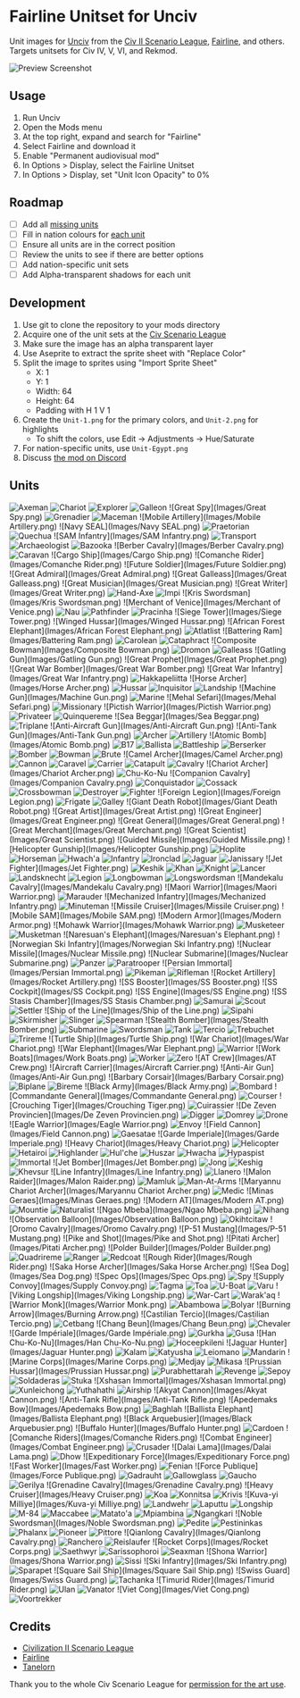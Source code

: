 # Fairline Unitset for Unciv

Unit images for [Unciv](https://github.com/yairm210/Unciv) from the [Civ II Scenario League](https://sleague.civfanatics.com), [Fairline](https://forums.civfanatics.com/members/fairline.14395/), and others. Targets unitsets for Civ IV, V, VI, and Rekmod.

![Preview Screenshot](preview.png)

## Usage

1. Run Unciv
2. Open the Mods menu
3. At the top right, expand and search for "Fairline"
4. Select Fairline and download it
5. Enable "Permanent audiovisual mod"
6. In Options > Display, select the Fairline Unitset
7. In Options > Display, set "Unit Icon Opacity" to 0%

## Roadmap

- [ ] Add all [missing units](Units.md)
- [ ] Fill in nation colours for [each unit](Units.md)
- [ ] Ensure all units are in the correct position
- [ ] Review the units to see if there are better options
- [ ] Add nation-specific unit sets
- [ ] Add Alpha-transparent shadows for each unit

## Development

1. Use git to clone the repository to your mods directory
1. Acquire one of the unit sets at the [Civ Scenario League](https://sleague.civfanatics.com)
2. Make sure the image has an alpha transparent layer
3. Use Aseprite to extract the sprite sheet with "Replace Color"
4. Split the image to sprites using "Import Sprite Sheet"
    - X: 1
    - Y: 1
    - Width: 64
    - Height: 64
    - Padding with H 1 V 1
4. Create the `Unit-1.png` for the primary colors, and `Unit-2.png` for highlights
    - To shift the colors, use Edit -> Adjustments -> Hue/Saturate
5. For nation-specific units, use `Unit-Egypt.png`
6. Discuss [the mod on Discord](https://discord.com/channels/586194543280390151/1305371564044456046)

## Units

![Axeman](Images/Axeman.png) ![Chariot](Images/Chariot.png) ![Explorer](Images/Explorer.png) ![Galleon](Images/Galleon.png) ![Great Spy](Images/Great Spy.png) ![Grenadier](Images/Grenadier.png) ![Maceman](Images/Maceman.png) ![Mobile Artillery](Images/Mobile Artillery.png) ![Navy SEAL](Images/Navy SEAL.png) ![Praetorian](Images/Praetorian.png) ![Quechua](Images/Quechua.png) ![SAM Infantry](Images/SAM Infantry.png) ![Transport](Images/Transport.png) ![Archaeologist](Images/Archaeologist.png) ![Bazooka](Images/Bazooka.png) ![Berber Cavalry](Images/Berber Cavalry.png) ![Caravan](Images/Caravan.png) ![Cargo Ship](Images/Cargo Ship.png) ![Comanche Rider](Images/Comanche Rider.png) ![Future Soldier](Images/Future Soldier.png) ![Great Admiral](Images/Great Admiral.png) ![Great Galleass](Images/Great Galleass.png) ![Great Musician](Images/Great Musician.png) ![Great Writer](Images/Great Writer.png) ![Hand-Axe](Images/Hand-Axe.png) ![Impi](Images/Impi.png) ![Kris Swordsman](Images/Kris Swordsman.png) ![Merchant of Venice](Images/Merchant of Venice.png) ![Nau](Images/Nau.png) ![Pathfinder](Images/Pathfinder.png) ![Pracinha](Images/Pracinha.png) ![Siege Tower](Images/Siege Tower.png) ![Winged Hussar](Images/Winged Hussar.png) ![African Forest Elephant](Images/African Forest Elephant.png) ![Atlatlist](Images/Atlatlist.png) ![Battering Ram](Images/Battering Ram.png) ![Carolean](Images/Carolean.png) ![Cataphract](Images/Cataphract.png) ![Composite Bowman](Images/Composite Bowman.png) ![Dromon](Images/Dromon.png) ![Galleass](Images/Galleass.png) ![Gatling Gun](Images/Gatling Gun.png) ![Great Prophet](Images/Great Prophet.png) ![Great War Bomber](Images/Great War Bomber.png) ![Great War Infantry](Images/Great War Infantry.png) ![Hakkapeliitta](Images/Hakkapeliitta.png) ![Horse Archer](Images/Horse Archer.png) ![Hussar](Images/Hussar.png) ![Inquisitor](Images/Inquisitor.png) ![Landship](Images/Landship.png) ![Machine Gun](Images/Machine Gun.png) ![Marine](Images/Marine.png) ![Mehal Sefari](Images/Mehal Sefari.png) ![Missionary](Images/Missionary.png) ![Pictish Warrior](Images/Pictish Warrior.png) ![Privateer](Images/Privateer.png) ![Quinquereme](Images/Quinquereme.png) ![Sea Beggar](Images/Sea Beggar.png) ![Triplane](Images/Triplane.png) ![Anti-Aircraft Gun](Images/Anti-Aircraft Gun.png) ![Anti-Tank Gun](Images/Anti-Tank Gun.png) ![Archer](Images/Archer.png) ![Artillery](Images/Artillery.png) ![Atomic Bomb](Images/Atomic Bomb.png) ![B17](Images/B17.png) ![Ballista](Images/Ballista.png) ![Battleship](Images/Battleship.png) ![Berserker](Images/Berserker.png) ![Bomber](Images/Bomber.png) ![Bowman](Images/Bowman.png) ![Brute](Images/Brute.png) ![Camel Archer](Images/Camel Archer.png) ![Cannon](Images/Cannon.png) ![Caravel](Images/Caravel.png) ![Carrier](Images/Carrier.png) ![Catapult](Images/Catapult.png) ![Cavalry](Images/Cavalry.png) ![Chariot Archer](Images/Chariot Archer.png) ![Chu-Ko-Nu](Images/Chu-Ko-Nu.png) ![Companion Cavalry](Images/Companion Cavalry.png) ![Conquistador](Images/Conquistador.png) ![Cossack](Images/Cossack.png) ![Crossbowman](Images/Crossbowman.png) ![Destroyer](Images/Destroyer.png) ![Fighter](Images/Fighter.png) ![Foreign Legion](Images/Foreign Legion.png) ![Frigate](Images/Frigate.png) ![Galley](Images/Galley.png) ![Giant Death Robot](Images/Giant Death Robot.png) ![Great Artist](Images/Great Artist.png) ![Great Engineer](Images/Great Engineer.png) ![Great General](Images/Great General.png) ![Great Merchant](Images/Great Merchant.png) ![Great Scientist](Images/Great Scientist.png) ![Guided Missile](Images/Guided Missile.png) ![Helicopter Gunship](Images/Helicopter Gunship.png) ![Hoplite](Images/Hoplite.png) ![Horseman](Images/Horseman.png) ![Hwach'a](Images/Hwach'a.png) ![Infantry](Images/Infantry.png) ![Ironclad](Images/Ironclad.png) ![Jaguar](Images/Jaguar.png) ![Janissary](Images/Janissary.png) ![Jet Fighter](Images/Jet Fighter.png) ![Keshik](Images/Keshik.png) ![Khan](Images/Khan.png) ![Knight](Images/Knight.png) ![Lancer](Images/Lancer.png) ![Landsknecht](Images/Landsknecht.png) ![Legion](Images/Legion.png) ![Longbowman](Images/Longbowman.png) ![Longswordsman](Images/Longswordsman.png) ![Mandekalu Cavalry](Images/Mandekalu Cavalry.png) ![Maori Warrior](Images/Maori Warrior.png) ![Marauder](Images/Marauder.png) ![Mechanized Infantry](Images/Mechanized Infantry.png) ![Minuteman](Images/Minuteman.png) ![Missile Cruiser](Images/Missile Cruiser.png) ![Mobile SAM](Images/Mobile SAM.png) ![Modern Armor](Images/Modern Armor.png) ![Mohawk Warrior](Images/Mohawk Warrior.png) ![Musketeer](Images/Musketeer.png) ![Musketman](Images/Musketman.png) ![Naresuan's Elephant](Images/Naresuan's Elephant.png) ![Norwegian Ski Infantry](Images/Norwegian Ski Infantry.png) ![Nuclear Missile](Images/Nuclear Missile.png) ![Nuclear Submarine](Images/Nuclear Submarine.png) ![Panzer](Images/Panzer.png) ![Paratrooper](Images/Paratrooper.png) ![Persian Immortal](Images/Persian Immortal.png) ![Pikeman](Images/Pikeman.png) ![Rifleman](Images/Rifleman.png) ![Rocket Artillery](Images/Rocket Artillery.png) ![SS Booster](Images/SS Booster.png) ![SS Cockpit](Images/SS Cockpit.png) ![SS Engine](Images/SS Engine.png) ![SS Stasis Chamber](Images/SS Stasis Chamber.png) ![Samurai](Images/Samurai.png) ![Scout](Images/Scout.png) ![Settler](Images/Settler.png) ![Ship of the Line](Images/Ship of the Line.png) ![Sipahi](Images/Sipahi.png) ![Skirmisher](Images/Skirmisher.png) ![Slinger](Images/Slinger.png) ![Spearman](Images/Spearman.png) ![Stealth Bomber](Images/Stealth Bomber.png) ![Submarine](Images/Submarine.png) ![Swordsman](Images/Swordsman.png) ![Tank](Images/Tank.png) ![Tercio](Images/Tercio.png) ![Trebuchet](Images/Trebuchet.png) ![Trireme](Images/Trireme.png) ![Turtle Ship](Images/Turtle Ship.png) ![War Chariot](Images/War Chariot.png) ![War Elephant](Images/War Elephant.png) ![Warrior](Images/Warrior.png) ![Work Boats](Images/Work Boats.png) ![Worker](Images/Worker.png) ![Zero](Images/Zero.png) ![AT Crew](Images/AT Crew.png) ![Aircraft Carrier](Images/Aircraft Carrier.png) ![Anti-Air Gun](Images/Anti-Air Gun.png) ![Barbary Corsair](Images/Barbary Corsair.png) ![Biplane](Images/Biplane.png) ![Bireme](Images/Bireme.png) ![Black Army](Images/Black Army.png) ![Bombard](Images/Bombard.png) ![Commandante General](Images/Commandante General.png) ![Courser](Images/Courser.png) ![Crouching Tiger](Images/Crouching Tiger.png) ![Cuirassier](Images/Cuirassier.png) ![De Zeven Provincien](Images/De Zeven Provincien.png) ![Digger](Images/Digger.png) ![Domrey](Images/Domrey.png) ![Drone](Images/Drone.png) ![Eagle Warrior](Images/Eagle Warrior.png) ![Envoy](Images/Envoy.png) ![Field Cannon](Images/Field Cannon.png) ![Gaesatae](Images/Gaesatae.png) ![Garde Imperiale](Images/Garde Imperiale.png) ![Heavy Chariot](Images/Heavy Chariot.png) ![Helicopter](Images/Helicopter.png) ![Hetairoi](Images/Hetairoi.png) ![Highlander](Images/Highlander.png) ![Hul'che](Images/Hul'che.png) ![Huszar](Images/Huszar.png) ![Hwacha](Images/Hwacha.png) ![Hypaspist](Images/Hypaspist.png) ![Immortal](Images/Immortal.png) ![Jet Bomber](Images/Jet Bomber.png) ![Jong](Images/Jong.png) ![Keshig](Images/Keshig.png) ![Khevsur](Images/Khevsur.png) ![Line Infantry](Images/Line Infantry.png) ![Llanero](Images/Llanero.png) ![Malon Raider](Images/Malon Raider.png) ![Mamluk](Images/Mamluk.png) ![Man-At-Arms](Images/Man-At-Arms.png) ![Maryannu Chariot Archer](Images/Maryannu Chariot Archer.png) ![Medic](Images/Medic.png) ![Minas Geraes](Images/Minas Geraes.png) ![Modern AT](Images/Modern AT.png) ![Mountie](Images/Mountie.png) ![Naturalist](Images/Naturalist.png) ![Ngao Mbeba](Images/Ngao Mbeba.png) ![Nihang](Images/Nihang.png) ![Observation Balloon](Images/Observation Balloon.png) ![Okihtcitaw](Images/Okihtcitaw.png) ![Oromo Cavalry](Images/Oromo Cavalry.png) ![P-51 Mustang](Images/P-51 Mustang.png) ![Pike and Shot](Images/Pike and Shot.png) ![Pitati Archer](Images/Pitati Archer.png) ![Polder Builder](Images/Polder Builder.png) ![Quadrireme](Images/Quadrireme.png) ![Ranger](Images/Ranger.png) ![Redcoat](Images/Redcoat.png) ![Rough Rider](Images/Rough Rider.png) ![Saka Horse Archer](Images/Saka Horse Archer.png) ![Sea Dog](Images/Sea Dog.png) ![Spec Ops](Images/Spec Ops.png) ![Spy](Images/Spy.png) ![Supply Convoy](Images/Supply Convoy.png) ![Tagma](Images/Tagma.png) ![Toa](Images/Toa.png) ![U-Boat](Images/U-Boat.png) ![Varu](Images/Varu.png) ![Viking Longship](Images/Viking Longship.png) ![War-Cart](Images/War-Cart.png) ![Warak'aq](Images/Warak'aq.png) ![Warrior Monk](Images/Warrior Monk.png) ![Abambowa](Images/Abambowa.png) ![Bolyar](Images/Bolyar.png) ![Burning Arrow](Images/Burning Arrow.png) ![Castilian Tercio](Images/Castilian Tercio.png) ![Cetbang](Images/Cetbang.png) ![Chang Beun](Images/Chang Beun.png) ![Chevaler](Images/Chevaler.png) ![Garde Impériale](Images/Garde Impériale.png) ![Gurkha](Images/Gurkha.png) ![Gusa](Images/Gusa.png) ![Han Chu-Ko-Nu](Images/Han Chu-Ko-Nu.png) ![Hoceepkileni](Images/Hoceepkileni.png) ![Jaguar Hunter](Images/Jaguar Hunter.png) ![Kalam](Images/Kalam.png) ![Katyusha](Images/Katyusha.png) ![Leiomano](Images/Leiomano.png) ![Mandarin](Images/Mandarin.png) ![Marine Corps](Images/Marine Corps.png) ![Medjay](Images/Medjay.png) ![Mikasa](Images/Mikasa.png) ![Prussian Hussar](Images/Prussian Hussar.png) ![Purabhettarah](Images/Purabhettarah.png) ![Revenge](Images/Revenge.png) ![Sepoy](Images/Sepoy.png) ![Soldaderas](Images/Soldaderas.png) ![Stuka](Images/Stuka.png) ![Xshasan Immortal](Images/Xshasan Immortal.png) ![Xunleichong](Images/Xunleichong.png) ![Yuthahathi](Images/Yuthahathi.png) ![Airship](Images/Airship.png) ![Akyat Cannon](Images/Akyat Cannon.png) ![Anti-Tank Rifle](Images/Anti-Tank Rifle.png) ![Apedemaks Bow](Images/Apedemaks Bow.png) ![Baghlah](Images/Baghlah.png) ![Ballista Elephant](Images/Ballista Elephant.png) ![Black Arquebusier](Images/Black Arquebusier.png) ![Buffalo Hunter](Images/Buffalo Hunter.png) ![Cardoen](Images/Cardoen.png) ![Comanche Riders](Images/Comanche Riders.png) ![Combat Engineer](Images/Combat Engineer.png) ![Crusader](Images/Crusader.png) ![Dalai Lama](Images/Dalai Lama.png) ![Dhow](Images/Dhow.png) ![Expeditionary Force](Images/Expeditionary Force.png) ![Fast Worker](Images/Fast Worker.png) ![Fenian](Images/Fenian.png) ![Force Publique](Images/Force Publique.png) ![Gadrauht](Images/Gadrauht.png) ![Gallowglass](Images/Gallowglass.png) ![Gaucho](Images/Gaucho.png) ![Gerilya](Images/Gerilya.png) ![Grenadine Cavalry](Images/Grenadine Cavalry.png) ![Heavy Cruiser](Images/Heavy Cruiser.png) ![Koa](Images/Koa.png) ![Konnitsa](Images/Konnitsa.png) ![Krivis](Images/Krivis.png) ![Kuva-yi Milliye](Images/Kuva-yi Milliye.png) ![Landwehr](Images/Landwehr.png) ![Laputtu](Images/Laputtu.png) ![Longship](Images/Longship.png) ![M-84](Images/M-84.png) ![Maccabee](Images/Maccabee.png) ![Matato'a](Images/Matato'a.png) ![Mpiambina](Images/Mpiambina.png) ![Ngangkari](Images/Ngangkari.png) ![Noble Swordsman](Images/Noble Swordsman.png) ![Pedite](Images/Pedite.png) ![Pestininkas](Images/Pestininkas.png) ![Phalanx](Images/Phalanx.png) ![Pioneer](Images/Pioneer.png) ![Pittore](Images/Pittore.png) ![Qianlong Cavalry](Images/Qianlong Cavalry.png) ![Ranchero](Images/Ranchero.png) ![Reislaufer](Images/Reislaufer.png) ![Rocket Corps](Images/Rocket Corps.png) ![Saethwyr](Images/Saethwyr.png) ![Sarissophoroi](Images/Sarissophoroi.png) ![Seaxman](Images/Seaxman.png) ![Shona Warrior](Images/Shona Warrior.png) ![Sissi](Images/Sissi.png) ![Ski Infantry](Images/Ski Infantry.png) ![Sparapet](Images/Sparapet.png) ![Square Sail Ship](Images/Square Sail Ship.png) ![Swiss Guard](Images/Swiss Guard.png) ![Tachanka](Images/Tachanka.png) ![Timurid Rider](Images/Timurid Rider.png) ![Ulan](Images/Ulan.png) ![Vanator](Images/Vanator.png) ![Viet Cong](Images/Viet Cong.png) ![Voortrekker](Images/Voortrekker.png) 

## Credits

- [Civilization II Scenario League](https://sleague.civfanatics.com)
- [Fairline](https://forums.civfanatics.com/members/fairline.14395/#about)
- [Tanelorn](https://forums.civfanatics.com/members/tanelorn.22178/)

Thank you to the whole Civ Scenario League for [permission for the art use](https://forums.civfanatics.com/threads/best-scenarios-of-all-time.692842/#post-16703990).
